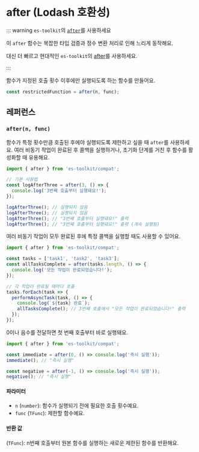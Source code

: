 # after (Lodash 호환성)

::: warning `es-toolkit`의 [`after`](../../function/after.md)를 사용하세요

이 `after` 함수는 복잡한 타입 검증과 정수 변환 처리로 인해 느리게 동작해요.

대신 더 빠르고 현대적인 `es-toolkit`의 [after](../../function/after.md)를 사용하세요.

:::

함수가 지정된 호출 횟수 이후에만 실행되도록 하는 함수를 만들어요.

```typescript
const restrictedFunction = after(n, func);
```

## 레퍼런스

### `after(n, func)`

함수가 특정 횟수만큼 호출된 후에야 실행되도록 제한하고 싶을 때 `after`를 사용하세요. 여러 비동기 작업이 완료된 후 콜백을 실행하거나, 초기화 단계를 거친 후 함수를 활성화할 때 유용해요.

```typescript
import { after } from 'es-toolkit/compat';

// 기본 사용법
const logAfterThree = after(3, () => {
  console.log('3번째 호출부터 실행돼요!');
});

logAfterThree(); // 실행되지 않음
logAfterThree(); // 실행되지 않음
logAfterThree(); // "3번째 호출부터 실행돼요!" 출력
logAfterThree(); // "3번째 호출부터 실행돼요!" 출력 (계속 실행됨)
```

여러 비동기 작업이 모두 완료된 후에 특정 콜백을 실행할 때도 사용할 수 있어요.

```typescript
import { after } from 'es-toolkit/compat';

const tasks = ['task1', 'task2', 'task3'];
const allTasksComplete = after(tasks.length, () => {
  console.log('모든 작업이 완료되었습니다!');
});

// 각 작업이 완료될 때마다 호출
tasks.forEach(task => {
  performAsyncTask(task, () => {
    console.log(`${task} 완료`);
    allTasksComplete(); // 3번째 호출에서 "모든 작업이 완료되었습니다!" 출력
  });
});
```

0이나 음수를 전달하면 첫 번째 호출부터 바로 실행돼요.

```typescript
import { after } from 'es-toolkit/compat';

const immediate = after(0, () => console.log('즉시 실행'));
immediate(); // "즉시 실행"

const negative = after(-1, () => console.log('즉시 실행'));
negative(); // "즉시 실행"
```

#### 파라미터

- `n` (`number`): 함수가 실행되기 전에 필요한 호출 횟수예요.
- `func` (`TFunc`): 제한할 함수예요.

#### 반환 값

(`TFunc`): n번째 호출부터 원본 함수를 실행하는 새로운 제한된 함수를 반환해요.

